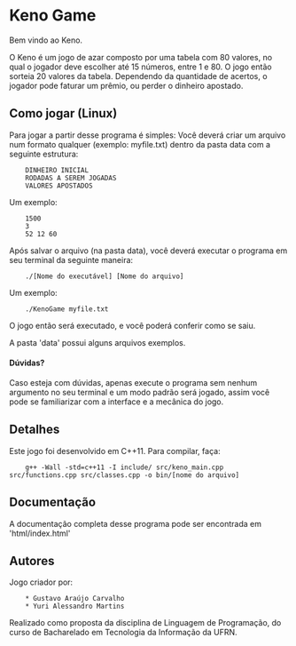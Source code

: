 # Keno Game
Bem vindo ao Keno. 

O Keno é um jogo de azar composto por uma tabela com 80 valores, no qual
o jogador deve escolher até 15 números, entre 1 e 80. O jogo então sorteia 
20 valores da tabela. Dependendo da quantidade de acertos, o jogador pode
faturar um prêmio, ou perder o dinheiro apostado.

## Como jogar (Linux)
Para jogar a partir desse programa é simples: Você deverá criar um arquivo num
formato qualquer (exemplo: myfile.txt) dentro da pasta data com a seguinte estrutura:

```Shell
    DINHEIRO INICIAL
    RODADAS A SEREM JOGADAS
    VALORES APOSTADOS
```
Um exemplo:

```Shell
    1500
    3
    52 12 60
```

Após salvar o arquivo (na pasta data), você deverá executar o programa em seu
terminal da seguinte maneira:

```Shell
    ./[Nome do executável] [Nome do arquivo]
```

Um exemplo:

```Shell
    ./KenoGame myfile.txt
```

O jogo então será executado, e você poderá conferir como se saiu.

A pasta 'data' possui alguns arquivos exemplos.

#### Dúvidas?
Caso esteja com dúvidas, apenas execute o programa sem nenhum argumento no seu
terminal e um modo padrão será jogado, assim você pode se familiarizar com a interface
e a mecânica do jogo.

## Detalhes
Este jogo foi desenvolvido em C++11. Para compilar, faça:

```Shell
    g++ -Wall -std=c++11 -I include/ src/keno_main.cpp src/functions.cpp src/classes.cpp -o bin/[nome do arquivo]
``` 

## Documentação
A documentação completa desse programa pode ser encontrada em 'html/index.html' 

## Autores
Jogo criador por:

```Shell    
    * Gustavo Araújo Carvalho
    * Yuri Alessandro Martins
```

Realizado como proposta da disciplina de Linguagem de Programação, do curso de
Bacharelado em Tecnologia da Informação da UFRN.
